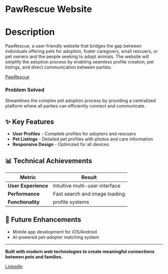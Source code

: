 # **PawRescue Website**

# **Description**
PawRescue, a user-friendly website that bridges the gap between individuals offering pets for adoption, foster caregivers, small rescuers, or pet owners and the people seeking to adopt animals. The website will simplify the adoption process by enabling seamless profile creation, pet listings, and direct communication between parties. 

[PawRescue](https://pawrescue-w77l.onrender.com)


### Problem Solved
Streamlines the complex pet adoption process by providing a centralized platform where all parties can efficiently connect and communicate.



## ✨ Key Features

- **User Profiles** - Complete profiles for adopters and rescuers 
- **Pet Listings** - Detailed pet profiles with photos and care information
- **Responsive Design** - Optimized for all devices


## 📊 Technical Achievements

| Metric | Result |
|--------|--------|
| **User Experience** | Intuitive multi-user interface |
| **Performance** | Fast search and image loading |
| **Functionality** | profile systems |



## 🚀 Future Enhancements

- Mobile app development for iOS/Android
- AI-powered pet-adopter matching system

---


**Built with modern web technologies to create meaningful connections between pets and families.**

[LinkedIn](https://www.linkedin.com/in/zainab-nooh)